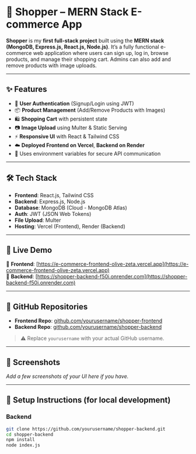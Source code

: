 # 🛒 Shopper – MERN Stack E-commerce App

**Shopper** is my **first full-stack project** built using the **MERN stack (MongoDB, Express.js, React.js, Node.js)**. It’s a fully functional e-commerce web application where users can sign up, log in, browse products, and manage their shopping cart. Admins can also add and remove products with image uploads.

---

## ✨ Features

- 🔐 **User Authentication** (Signup/Login using JWT)
- 📦 **Product Management** (Add/Remove Products with Images)
- 🛍️ **Shopping Cart** with persistent state
- 📷 **Image Upload** using Multer & Static Serving
- ⚡ **Responsive UI** with React & Tailwind CSS
- ☁️ **Deployed Frontend on Vercel**, **Backend on Render**
- 🔗 Uses environment variables for secure API communication

---

## 🛠 Tech Stack

- **Frontend**: React.js, Tailwind CSS  
- **Backend**: Express.js, Node.js  
- **Database**: MongoDB (Cloud - MongoDB Atlas)  
- **Auth**: JWT (JSON Web Tokens)  
- **File Upload**: Multer  
- **Hosting**: Vercel (Frontend), Render (Backend)

---

## 🚀 Live Demo

🔗 **Frontend**: [https://e-commerce-frontend-olive-zeta.vercel.app](https://e-commerce-frontend-olive-zeta.vercel.app)  
🔗 **Backend**: [https://shopper-backend-f50i.onrender.com](https://shopper-backend-f50i.onrender.com)

---

## 📂 GitHub Repositories

- **Frontend Repo**: [github.com/yourusername/shopper-frontend](https://github.com/yourusername/shopper-frontend)  
- **Backend Repo**: [github.com/yourusername/shopper-backend](https://github.com/yourusername/shopper-backend)

> ⚠️ Replace `yourusername` with your actual GitHub username.

---

## 📸 Screenshots

_Add a few screenshots of your UI here if you have._

---

## 📌 Setup Instructions (for local development)

### Backend
```bash
git clone https://github.com/yourusername/shopper-backend.git
cd shopper-backend
npm install
node index.js
